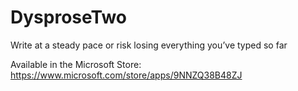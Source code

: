 # DysproseTwo
Write at a steady pace or risk losing everything you’ve typed so far

Available in the Microsoft Store: https://www.microsoft.com/store/apps/9NNZQ38B48ZJ
